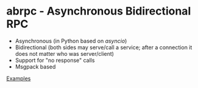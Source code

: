 # abrpc - Asynchronous Bidirectional RPC

- Asynchronous (in Python based on *asyncio*)
- Bidirectional (both sides may serve/call a service; after a connection it does not matter who was server/client)
- Support for "no response" calls
- Msgpack based

[Examples](examples)